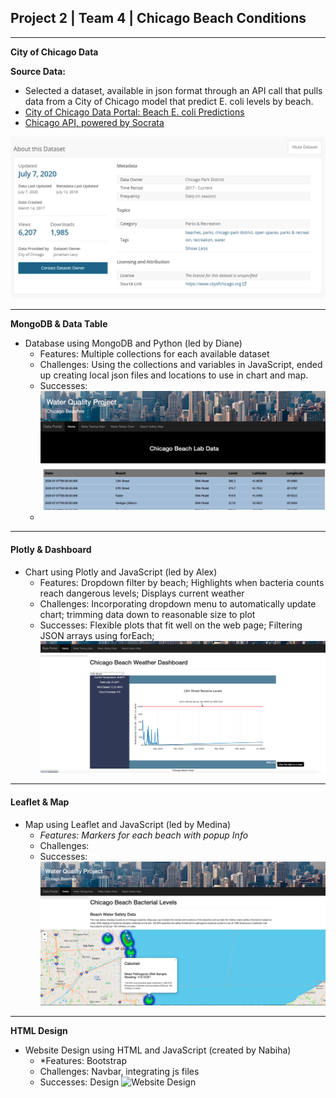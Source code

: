 ## Project 2 | Team 4 | Chicago Beach Conditions

---

**City of Chicago Data**

**Source Data:**

* Selected a dataset, available in json format through an API call that pulls data from a City of Chicago model that predict E. coli levels by beach.
* [City of Chicago Data Portal: Beach E. coli Predictions](https://data.cityofchicago.org/Parks-Recreation/Beach-E-coli-Predictions/xvsz-3xcj)
* [Chicago API, powered by Socrata](https://dev.socrata.com/foundry/data.cityofchicago.org/xvsz-3xcj)

![Chicago Data Portal | Beach E. coli Predictions](screenshots/predictions_dataset.png)

---

**MongoDB & Data Table**

* Database using MongoDB and Python (led by Diane)
  * Features: Multiple collections for each available dataset
  * Challenges: Using the collections and variables in JavaScript, ended up creating local json files and locations to use in chart and map.
  * Successes:
    ![MongoDB](screenshots/data_table.png)
  *

---

#### **Plotly & Dashboard**

* Chart using Plotly and JavaScript (led by Alex)
  * Features: Dropdown filter by beach; Highlights when bacteria counts reach dangerous levels; Displays current weather
  * Challenges: Incorporating dropdown menu to automatically update chart; trimming data down to reasonable size to plot
  * Successes: Flexible plots that fit well on the web page; Filtering JSON arrays using forEach;  
    ![Plotly Dashboard](screenshots/dashboard_weather_tooltip.png)

---

#### **Leaflet & Map**

* Map using Leaflet and JavaScript (led by Medina)
  * *Features: Markers for each beach with popup Info*
  * Challenges:
  * Successes:
    ![Leaflet Map](screenshots/map.png)

---

**HTML Design**

* Website Design using HTML and JavaScript (created by Nabiha)
  * *Features: Bootstrap
  * Challenges: Navbar, integrating js files 
  * Successes: Design
    ![Website Design](screenshots/website.png)

